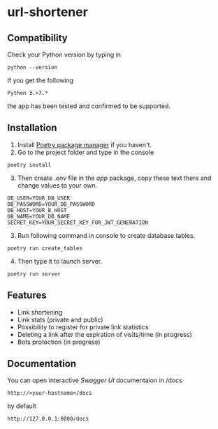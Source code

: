 # url-shortener
 
 
## Compatibility
Check your Python version by typing in
```shell script
python --version
```
If you get the following
```shell script
Python 3.>7.*
```
the app has been tested and confirmed to be supported.


## Installation
1. Install [Poetry package manager](https://python-poetry.org/) if you haven't.
2. Go to the project folder and type in the console
```shell script
poetry install
```
3. Then create *.env* file in the *app* package, copy these text there and change values to your own.
```
DB_USER=YOUR_DB_USER
DB_PASSWORD=YOUR_DB_PASSWORD
DB_HOST=YOUR_B_HOST
DB_NAME=YOUR_DB_NAME
SECRET_KEY=YOUR_SECRET_KEY_FOR_JWT_GENERATION
```
3. Run following command in console to create database tables.
```shell script
poetry run create_tables
```
4. Then type it to launch server.
```shell script
poetry run server
```

## Features
- Link shortening
- Link stats (private and public)
- Possibility to register for private link statistics
- Deleting a link after the expiration of visits/time (in progress)
- Bots protection (in progress)

## Documentation
You can open interactive *Swagger UI* documentaion in <your-hostname>/docs
```
http://<your-hostname>/docs
```
by default
 ```
http://127.0.0.1:8000/docs
```
 

